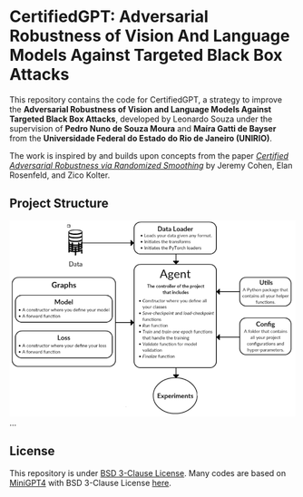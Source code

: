 # CertifiedGPT: Adversarial Robustness of Vision And Language Models Against Targeted Black Box Attacks

This repository contains the code for CertifiedGPT, a strategy to improve the **Adversarial Robustness of Vision and Language Models Against Targeted Black Box Attacks**, developed by Leonardo Souza under the supervision of **Pedro Nuno de Souza Moura** and **Maíra Gatti de Bayser** from the **Universidade Federal do Estado do Rio de Janeiro (UNIRIO)**.

The work is inspired by and builds upon concepts from the paper [*Certified Adversarial Robustness via Randomized Smoothing*](https://arxiv.org/pdf/1902.02918) by Jeremy Cohen, Elan Rosenfeld, and Zico Kolter.

## Project Structure
![Image](utils/assets/project_structure.png)
...
## License
This repository is under [BSD 3-Clause License](LICENSE.md).
Many codes are based on [MiniGPT4](https://github.com/Vision-CAIR/MiniGPT-4) with 
BSD 3-Clause License [here](LICENSE_MiniGPT-4.md).
